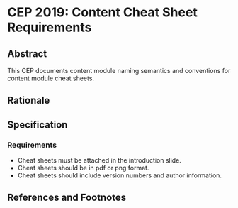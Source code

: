 # CEP 2019: Content Cheat Sheet Requirements


## Abstract

This CEP documents content module naming semantics and conventions for content module cheat sheets.

## Rationale

## Specification

### Requirements

* Cheat sheets must be attached in the introduction slide.
* Cheat sheets should be in pdf or png format.
* Cheat sheets should include version numbers and author information.

## References and Footnotes

